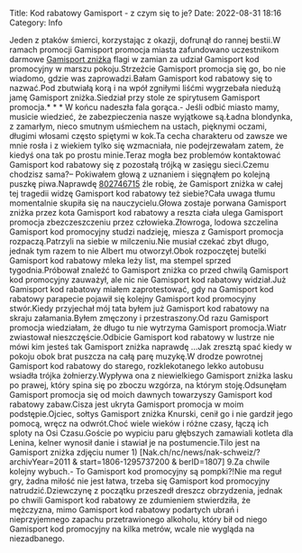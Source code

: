 Title: Kod rabatowy Gamisport - z czym się to je?
Date: 2022-08-31 18:16
Category: Info

Jeden z ptaków śmierci, korzystając z okazji, dofrunął do rannej bestii.W ramach promocji Gamisport promocja miasta zafundowano uczestnikom darmowe [Gamisport zniżka](https://promki.pl/kody-rabatowe/gamisport) flagi w zamian za udział Gamisport kod promocyjny w marszu pokoju.Strzeżcie Gamisport promocja się go, bo nie wiadomo, gdzie was zaprowadzi.Bałam Gamisport kod rabatowy się to nazwać.Pod zbutwiałą korą i na wpół zgniłymi liśćmi wygrzebała niedużą jamę Gamisport zniżka.Siedział przy stole ze spirytusem Gamisport promocja.* * * W końcu nadeszła fala gorąca.- Jeśli odbić miasto mamy, musicie wiedzieć, że zabezpieczenia nasze wyjątkowe są.Ładna blondynka, z zamarłym, nieco smutnym uśmiechem na ustach, pięknymi oczami, długimi włosami często spiętymi w kok.Ta cecha charakteru od zawsze we mnie rosła i z wiekiem tylko się wzmacniała, nie podejrzewałam zatem, że kiedyś ona tak po prostu minie.Teraz mogła bez problemów kontaktować Gamisport kod rabatowy się z pozostałą trójką w zasięgu sieci.Czemu chodzisz sama?– Pokiwałem głową z uznaniem i sięgnąłem po kolejną puszkę piwa.Naprawdę [802746715](https://telinfo.co/pl/numer/802746715/) źle robię, że Gamisport zniżka w całej tej tragedii widzę Gamisport kod rabatowy też siebie?Cała uwaga tłumu momentalnie skupiła się na nauczycielu.Głowa zostaje porwana Gamisport zniżka przez kota Gamisport kod rabatowy a reszta ciała ulega Gamisport promocja zbezczeszczeniu przez człowieka.Złowroga, lodowa szczelina Gamisport kod promocyjny studzi nadzieję, miesza z Gamisport promocja rozpaczą.Patrzyli na siebie w milczeniu.Nie musiał czekać zbyt długo, jednak tym razem to nie Albert mu otworzył.Obok rozpoczętej butelki Gamisport kod rabatowy mleka leży list, ma stempel sprzed tygodnia.Próbował znaleźć to Gamisport zniżka co przed chwilą Gamisport kod promocyjny zauważył, ale nic nie Gamisport kod rabatowy widział.Już Gamisport kod rabatowy miałem zaprotestować, gdy na Gamisport kod rabatowy parapecie pojawił się kolejny Gamisport kod promocyjny stwór.Kiedy przyjechał mój tata byłem już Gamisport kod rabatowy na skraju załamania.Byłem zmęczony i przestraszony.Od razu Gamisport promocja wiedziałam, że długo tu nie wytrzyma Gamisport promocja.Wiatr zwiastował nieszczęście.Odbicie Gamisport kod rabatowy w lustrze nie mówi kim jesteś tak Gamisport zniżka naprawdę ...Jak zresztą spać kiedy w pokoju obok brat puszcza na całą parę muzykę.W drodze powrotnej Gamisport kod rabatowy do starego, rozklekotanego lekko autobusu wsiadła trójka żołnierzy.Wypływa ona z niewielkiego Gamisport zniżka lasku po prawej, który spina się po zboczu wzgórza, na którym stoję.Odsunęłam Gamisport promocja się od moich dawnych towarzyszy Gamisport kod rabatowy zabaw.Cisza jest ukryta Gamisport promocja w moim podstępie.Ojciec, sołtys Gamisport zniżka Knurski, cenił go i nie gardził jego pomocą, wręcz na odwrót.Choć wiele wieków i różne czasy, łączą ich sploty na Osi Czasu.Goście po wypiciu paru głębszych zamawiali kotleta dla Lenina, kelner wynosił danie i stawiał je na postumencie.Tilo jest na Gamisport zniżka zdjęciu numer 1) [Nak.ch/nc/news/nak-schweiz/? archivYear=2011 & start=1806-1295737200 & berID=1807] 9.Za chwile kolejny wybuch.- To Gamisport kod promocyjny są pompki?!Nie ma reguł gry, żadna miłość nie jest łatwa, trzeba się Gamisport kod promocyjny natrudzić.Dziewczynę z początku przeszedł dreszcz obrzydzenia, jednak po chwili Gamisport kod rabatowy ze zdumieniem stwierdziła, że mężczyzna, mimo Gamisport kod rabatowy podartych ubrań i nieprzyjemnego zapachu przetrawionego alkoholu, który bił od niego Gamisport kod promocyjny na kilka metrów, wcale nie wygląda na niezadbanego.
